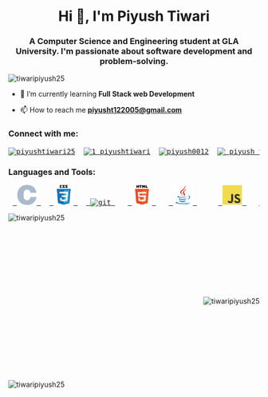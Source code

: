 <h1 align="center">Hi 👋, I'm Piyush Tiwari</h1>
<h3 align="center">A Computer Science and Engineering student at GLA University. I'm passionate about software development and problem-solving.</h3>

<p align="left"> <img src="https://komarev.com/ghpvc/?username=tiwaripiyush25&label=Profile%20views&color=0e75b6&style=flat" alt="tiwaripiyush25" /> </p>

- 🌱 I’m currently learning **Full Stack web Development**

- 📫 How to reach me **piyusht122005@gmail.com**

<h3 align="left">Connect with me:</h3>
<pre align="left">
<a href="https://linkedin.com/in/piyushtiwari25" target="blank"><img align="center" src="https://raw.githubusercontent.com/rahuldkjain/github-profile-readme-generator/master/src/images/icons/Social/linked-in-alt.svg" alt="piyushtiwari25" height="30" width="40" /></a>  <a style="margin-left:50"  href="https://instagram.com/1_piyushtiwari" target="blank"><img align="center" src="https://raw.githubusercontent.com/rahuldkjain/github-profile-readme-generator/master/src/images/icons/Social/instagram.svg" alt="1_piyushtiwari" height="30" width="40" /></a>  <a style="margin-left:50" href="https://codeforces.com/profile/piyush0012" target="blank"><img align="center" src="https://raw.githubusercontent.com/rahuldkjain/github-profile-readme-generator/master/src/images/icons/Social/codeforces.svg" alt="piyush0012" height="30" width="40" /></a>  <a style="margin-left:50" href="https://www.leetcode.com/_piyush_tiwari" target="blank"><img align="center" src="https://raw.githubusercontent.com/rahuldkjain/github-profile-readme-generator/master/src/images/icons/Social/leet-code.svg" alt="_piyush_tiwari" height="30" width="40" /></a>
</pre>

<h3 align="left">Languages and Tools:</h3>
<pre align="left"> <a href="https://www.cprogramming.com/" target="_blank" rel="noreferrer"> <img src="https://raw.githubusercontent.com/devicons/devicon/master/icons/c/c-original.svg" alt="c" width="40" height="40"/> </a>  <a href="https://www.w3schools.com/css/" target="_blank" rel="noreferrer"> <img src="https://raw.githubusercontent.com/devicons/devicon/master/icons/css3/css3-original-wordmark.svg" alt="css3" width="40" height="40"/> </a>  <a href="https://git-scm.com/" target="_blank" rel="noreferrer"> <img src="https://www.vectorlogo.zone/logos/git-scm/git-scm-icon.svg" alt="git" width="40" height="40"/> </a>   <a href="https://www.w3.org/html/" target="_blank" rel="noreferrer"> <img src="https://raw.githubusercontent.com/devicons/devicon/master/icons/html5/html5-original-wordmark.svg" alt="html5" width="40" height="40"/> </a>   <a href="https://www.java.com" target="_blank" rel="noreferrer"> <img src="https://raw.githubusercontent.com/devicons/devicon/master/icons/java/java-original.svg" alt="java" width="40" height="40"/> </a>     <a href="https://developer.mozilla.org/en-US/docs/Web/JavaScript" target="_blank" rel="noreferrer"> <img src="https://raw.githubusercontent.com/devicons/devicon/master/icons/javascript/javascript-original.svg" alt="javascript" width="40" height="40"/> </a>   <a href="https://www.mysql.com/" target="_blank" rel="noreferrer"> <img src="https://raw.githubusercontent.com/devicons/devicon/master/icons/mysql/mysql-original-wordmark.svg" alt="mysql" width="40" height="40"/> </a>   <a href="https://www.python.org" target="_blank" rel="noreferrer"> <img src="https://raw.githubusercontent.com/devicons/devicon/master/icons/python/python-original.svg" alt="python" width="40" height="40"/> </a> </pre>


<p><img align="left" src="https://github-readme-stats.vercel.app/api?username=tiwaripiyush25&show_icons=true&locale=en" alt="tiwaripiyush25" /></p><br><br><br><br><br><br><br><br><br>
<p><img  align="right" src="https://github-readme-streak-stats.herokuapp.com/?user=tiwaripiyush25&" alt="tiwaripiyush25" /></p><br><br><br><br><br><br><br><br><br>

<p><img align="" src="https://github-readme-stats.vercel.app/api/top-langs?username=tiwaripiyush25&show_icons=true&locale=en&layout=compact" alt="tiwaripiyush25" /></p>
